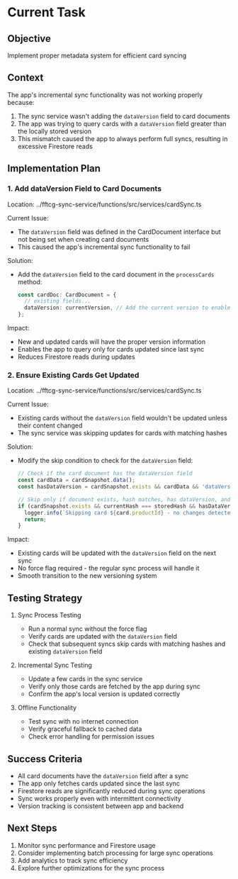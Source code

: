 # Current Task

## Objective

Implement proper metadata system for efficient card syncing

## Context

The app's incremental sync functionality was not working properly because:

1. The sync service wasn't adding the `dataVersion` field to card documents
2. The app was trying to query cards with a `dataVersion` field greater than the locally stored version
3. This mismatch caused the app to always perform full syncs, resulting in excessive Firestore reads

## Implementation Plan

### 1. Add dataVersion Field to Card Documents

Location: ../fftcg-sync-service/functions/src/services/cardSync.ts

Current Issue:

- The `dataVersion` field was defined in the CardDocument interface but not being set when creating card documents
- This caused the app's incremental sync functionality to fail

Solution:

- Add the `dataVersion` field to the card document in the `processCards` method:

  ```typescript
  const cardDoc: CardDocument = {
    // existing fields...
    dataVersion: currentVersion, // Add the current version to enable incremental sync
  };
  ```

Impact:

- New and updated cards will have the proper version information
- Enables the app to query only for cards updated since last sync
- Reduces Firestore reads during updates

### 2. Ensure Existing Cards Get Updated

Location: ../fftcg-sync-service/functions/src/services/cardSync.ts

Current Issue:

- Existing cards without the `dataVersion` field wouldn't be updated unless their content changed
- The sync service was skipping updates for cards with matching hashes

Solution:

- Modify the skip condition to check for the `dataVersion` field:

  ```typescript
  // Check if the card document has the dataVersion field
  const cardData = cardSnapshot.data();
  const hasDataVersion = cardSnapshot.exists && cardData && 'dataVersion' in cardData;

  // Skip only if document exists, hash matches, has dataVersion, and not forcing update
  if (cardSnapshot.exists && currentHash === storedHash && hasDataVersion && !options.forceUpdate) {
    logger.info(`Skipping card ${card.productId} - no changes detected`);
    return;
  }
  ```

Impact:

- Existing cards will be updated with the `dataVersion` field on the next sync
- No force flag required - the regular sync process will handle it
- Smooth transition to the new versioning system

## Testing Strategy

1. Sync Process Testing
   - Run a normal sync without the force flag
   - Verify cards are updated with the `dataVersion` field
   - Check that subsequent syncs skip cards with matching hashes and existing `dataVersion` field

2. Incremental Sync Testing
   - Update a few cards in the sync service
   - Verify only those cards are fetched by the app during sync
   - Confirm the app's local version is updated correctly

3. Offline Functionality
   - Test sync with no internet connection
   - Verify graceful fallback to cached data
   - Check error handling for permission issues

## Success Criteria

- All card documents have the `dataVersion` field after a sync
- The app only fetches cards updated since the last sync
- Firestore reads are significantly reduced during sync operations
- Sync works properly even with intermittent connectivity
- Version tracking is consistent between app and backend

## Next Steps

1. Monitor sync performance and Firestore usage
2. Consider implementing batch processing for large sync operations
3. Add analytics to track sync efficiency
4. Explore further optimizations for the sync process
